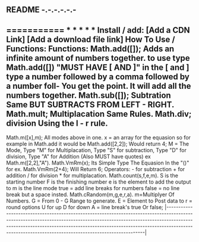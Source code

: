   README
-.-.-.-.-.-
------------
===========
*
*
*
*
*
Install / add:
[Add a CDN Link]
[Add a download file link]
How To Use / Functions:
Functions:
Math.add([]); Adds an infinite amount of numbers together. to use type Math.add([]) "MUST HAVE [ AND ]" in the [ and ] type a number followed by a comma followed by a number foll- You get the point. It will add all the numbers together.
Math.sub([]); Subtration Same BUT SUBTRACTS FROM LEFT - RIGHT.
Math.mult; Multiplacation Same Rules.
Math.div; division Using the l - r rule.
---------------
Math.m([x],m); All modes above in one. x = an array for the equasion so for example in Math.add it would be Math.add([2,2]); Would return 4; M = The Mode, Type "M" for Multiplacation, Type "S" for subtraction, Type "D" for division, Type "A" for Addition (Also MUST have quotes) ex Math.m([2,2],"A").
Math.VmRm(x); Its Simple Type The Equasion In the "()" for ex. Math.VmRm(2+4); Will Return 6; Operators: - for subtraction + for addition / for division * for multiplacation.
Math.count(s,f,e,m). S is the starting number F is the finishing number e is the element to add the output to m is the line mode true = add line breaks for numbers false = no line break but a space insted.
Math.cRandom(m,g,e,r,a). m=Multiplyer Of Numbers. G = From 0 - G Range to generate. E = Element to Post data to r = round options U for up D for down A = line break's true Or false;
|---------------------------------------------------------------------------------------------------------------------------------------------------------------------------------------------------------------------------------------------------------------------------------------------------------------|
